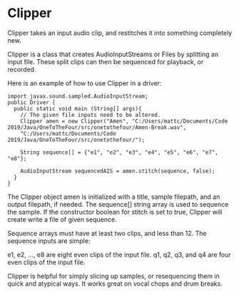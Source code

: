 # Clipper
Clipper takes an input audio clip, and restitches it into something completely new.


Clipper is a class that creates AudioInputStreams or Files by splitting an input file. These split clips 
can then be sequenced for playback, or recorded.

Here is an example of how to use Clipper in a driver:

    import javax.sound.sampled.AudioInputStream;
    public Driver {
      public static void main (String[] args){
        // The given file inputs need to be altered. 
        Clipper amen = new Clipper("Amen", "C:/Users/mattc/Documents/Code 2019/Java/OneToTheFour/src/onetothefour/Amen-Break.wav",
        "C:/Users/mattc/Documents/Code 2019/Java/OneToTheFour/src/onetothefour/");

        String sequence[] = {"e1", "e2", "e3", "e4", "e5", "e6", "e7", "e8"};

        AudioInputStream sequencedAIS = amen.stitch(sequence, false);
      }
    }
    
The Clipper object amen is initialized with a title, sample filepath, and an output filepath, if needed.
The sequence[] string array is used to sequence the sample. If the constructor boolean for stitch is set 
to true, Clipper will create write a file of given sequence.

Sequence arrays must have at least two clips, and less than 12. The sequence inputs are simple:

e1, e2, ..., e8 are eight even clips of the input file.
q1, q2, q3, and q4 are four even clips of the input file.

Clipper is helpful for simply slicing up samples, or resequencing them in quick and atypical ways.
It works great on vocal chops and drum breaks.
